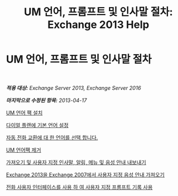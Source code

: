 ﻿---
title: 'UM 언어, 프롬프트 및 인사말 절차: Exchange 2013 Help'
TOCTitle: UM 언어, 프롬프트 및 인사말 절차
ms:assetid: 935bcf76-f27d-406e-962b-3adb014cf76e
ms:mtpsurl: https://technet.microsoft.com/ko-kr/library/JJ863293(v=EXCHG.150)
ms:contentKeyID: 50556040
ms.date: 05/22/2018
mtps_version: v=EXCHG.150
ms.translationtype: MT
---

# UM 언어, 프롬프트 및 인사말 절차

 

_**적용 대상:** Exchange Server 2013, Exchange Server 2016_

_**마지막으로 수정된 항목:** 2013-04-17_

[UM 언어 팩 설치](install-a-um-language-pack-exchange-2013-help.md)

[다이얼 플랜에 기본 언어 설정](set-the-default-language-on-a-dial-plan-exchange-2013-help.md)

[자동 전화 교환에 대 한 언어를 선택 합니다.](select-the-language-for-an-auto-attendant-exchange-2013-help.md)

[UM 언어팩 제거](remove-a-um-language-pack-exchange-2013-help.md)

[가져오기 및 사용자 지정 인사말, 알림, 메뉴 및 음성 안내 내보내기](import-and-export-custom-greetings-announcements-menus-and-prompts-exchange-2013-help.md)

[Exchange 2013을 Exchange 2007에서 사용자 지정 음성 안내 가져오기](import-custom-prompts-from-exchange-2007-to-exchange-2013-exchange-2013-help.md)

[전화 사용자 인터페이스를 사용 하 여 사용자 지정 프롬프트 기록 사용](enable-custom-prompt-recording-using-the-telephone-user-interface-exchange-2013-help.md)

